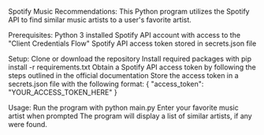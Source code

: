 Spotify Music Recommendations:
This Python program utilizes the Spotify API to find similar music artists to a user's favorite artist.

Prerequisites:
Python 3 installed
Spotify API account with access to the "Client Credentials Flow"
Spotify API access token stored in secrets.json file

Setup:
Clone or download the repository
Install required packages with pip install -r requirements.txt
Obtain a Spotify API access token by following the steps outlined in the official documentation
Store the access token in a secrets.json file with the following format:
{
    "access_token": "YOUR_ACCESS_TOKEN_HERE"
}


Usage:
Run the program with python main.py
Enter your favorite music artist when prompted
The program will display a list of similar artists, if any were found.
